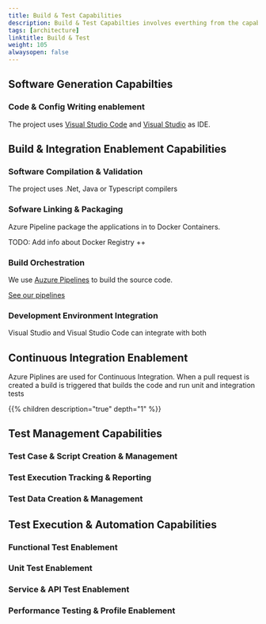 ```yaml
---
title: Build & Test Capabilities
description: Build & Test Capabilties involves everthing from the capability to write code to the different types of testing
tags: [architecture]
linktitle: Build & Test
weight: 105
alwaysopen: false
---
```


## Software Generation Capabilties

### Code & Config Writing enablement
The project uses [Visual Studio Code](https://code.visualstudio.com/) and [Visual Studio](https://visualstudio.microsoft.com/) as IDE.

## Build & Integration Enablement Capabilities

### Software Compilation & Validation
The project uses .Net, Java or Typescript compilers

### Sofware Linking & Packaging
Azure Pipeline package the applications in to Docker Containers. 

TODO: Add info about Docker Registry ++

### Build Orchestration
We use [Auzure Pipelines](https://azure.microsoft.com/en-us/services/devops/pipelines/) to build the source code.

[See our pipelines](https://dev.azure.com/brreg/altinn-studio/_build)

### Development Environment Integration
Visual Studio and Visual Studio Code can integrate with both 

## Continuous Integration Enablement
Azure Piplines are used for Continuous Integration. When a pull request is created a build is triggered that builds the code and run unit and integration tests

{{% children description="true" depth="1" %}}


## Test Management Capabilities

### Test Case & Script Creation & Management

### Test Execution Tracking & Reporting

### Test Data Creation & Management

## Test Execution & Automation Capabilities

### Functional Test Enablement

### Unit Test Enablement

### Service & API Test Enablement

### Performance Testing & Profile Enablement
